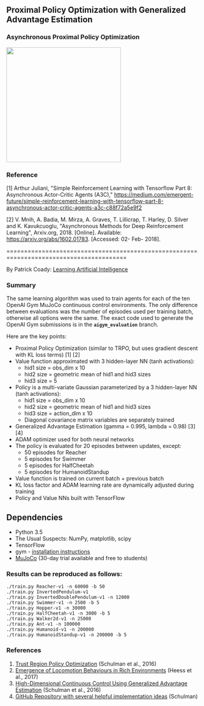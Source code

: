 ## Proximal Policy Optimization with Generalized Advantage Estimation

### Asynchronous Proximal Policy Optimization

<img src="https://raw.githubusercontent.com/wu6u3/async_trpo/master/Async.png" height="300">

### Reference
[1] Arthur Juliani, "Simple Reinforcement Learning with Tensorflow Part 8: Asynchronous Actor-Critic Agents (A3C),"
https://medium.com/emergent-future/simple-reinforcement-learning-with-tensorflow-part-8-asynchronous-actor-critic-agents-a3c-c88f72a5e9f2

[2] V. Mnih, A. Badia, M. Mirza, A. Graves, T. Lillicrap, T. Harley, D. Silver and K. Kavukcuoglu, "Asynchronous Methods for Deep Reinforcement Learning", Arxiv.org, 2018. [Online]. Available: https://arxiv.org/abs/1602.01783. [Accessed: 02- Feb- 2018].

========================================================================================

By Patrick Coady: [Learning Artificial Intelligence](https://learningai.io/)

### Summary

The same learning algorithm was used to train agents for each of the ten OpenAI Gym MuJoCo continuous control environments. The only difference between evaluations was the number of episodes used per training batch, otherwise all options were the same. The exact code used to generate the OpenAI Gym submissions is in the **`aigym_evaluation`** branch.

Here are the key points:

* Proximal Policy Optimization (similar to TRPO, but uses gradient descent with KL loss terms)  \[1\] \[2\]
* Value function approximated with 3 hidden-layer NN (tanh activations):
    * hid1 size = obs_dim x 10
    * hid2 size = geometric mean of hid1 and hid3 sizes
    * hid3 size = 5
* Policy is a multi-variate Gaussian parameterized by a 3 hidden-layer NN (tanh activations):
    * hid1 size = obs_dim x 10
    * hid2 size = geometric mean of hid1 and hid3 sizes
    * hid3 size = action_dim x 10
    * Diagonal covariance matrix variables are separately trained
* Generalized Advantage Estimation (gamma = 0.995, lambda = 0.98) \[3\] \[4\]
* ADAM optimizer used for both neural networks
* The policy is evaluated for 20 episodes between updates, except:
    * 50 episodes for Reacher
    * 5 episodes for Swimmer
    * 5 episodes for HalfCheetah
    * 5 episodes for HumanoidStandup
* Value function is trained on current batch + previous batch
* KL loss factor and ADAM learning rate are dynamically adjusted during training
* Policy and Value NNs built with TensorFlow

## Dependencies

* Python 3.5
* The Usual Suspects: NumPy, matplotlib, scipy
* TensorFlow
* gym - [installation instructions](https://gym.openai.com/docs)
* [MuJoCo](http://www.mujoco.org/) (30-day trial available and free to students)

### Results can be reproduced as follows:

```
./train.py Reacher-v1 -n 60000 -b 50
./train.py InvertedPendulum-v1
./train.py InvertedDoublePendulum-v1 -n 12000
./train.py Swimmer-v1 -n 2500 -b 5
./train.py Hopper-v1 -n 30000
./train.py HalfCheetah-v1 -n 3000 -b 5
./train.py Walker2d-v1 -n 25000
./train.py Ant-v1 -n 100000
./train.py Humanoid-v1 -n 200000
./train.py HumanoidStandup-v1 -n 200000 -b 5
```

### References

1. [Trust Region Policy Optimization](https://arxiv.org/pdf/1502.05477.pdf) (Schulman et al., 2016)
2. [Emergence of Locomotion Behaviours in Rich Environments](https://arxiv.org/pdf/1707.02286.pdf) (Heess et al., 2017)
3. [High-Dimensional Continuous Control Using Generalized Advantage Estimation](https://arxiv.org/pdf/1506.02438.pdf) (Schulman et al., 2016)
4. [GitHub Repository with several helpful implementation ideas](https://github.com/joschu/modular_rl) (Schulman)
